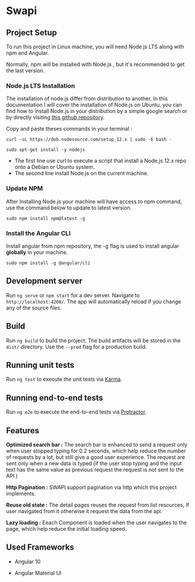 # Swapi

  
## Project Setup

To run this project in Linux machine, you will need Node.js LTS along with npm and Angular.

Normally, npm will be installed with Node.js , but it's recommended to get the last version.

  

### Node.js LTS Installation

The installation of node.js differ from distribution to another. In this documentation I will cover the installation of Node.js on Ubuntu, you can find how to install Node.js in your distribution by a simple google search or by directly visiting [this github repository](https://github.com/nodesource/distributions).
  

Copy and paste theses commands in your terminal :

    curl -sL https://deb.nodesource.com/setup_12.x | sudo -E bash -
    
    sudo apt-get install -y nodejs

  - The first line use curl to execute a script that install a Node.js 12.x repo onto a Debian or Ubuntu system.
  - The second line install Node.js on the current machine.
  
### Update NPM
After Installing Node.js your machine will have access to npm command, use the command below to update to latest version.

    sudo npm install npm@latest -g
    
### Install the Angular CLI
Install angular from npm repository, the -g flag is used to install angular **globally** in your machine.

    sudo npm install -g @angular/cli  

## Development server  

Run `ng serve` or `npm start` for a dev server. Navigate to `http://localhost:4200/`. The app will automatically reload if you change any of the source files.  

## Build

Run `ng build` to build the project. The build artifacts will be stored in the `dist/` directory. Use the `--prod` flag for a production build.

## Running unit tests

Run `ng test` to execute the unit tests via [Karma](https://karma-runner.github.io).

## Running end-to-end tests

Run `ng e2e` to execute the end-to-end tests via [Protractor](http://www.protractortest.org/).

## Features

 **Optimized search bar :** The search bar is enhanced to send a request only when user stopped typing for 0.2 seconds, which help reduce the number of requests by a lot, but still give a good user experience.
The request are sent only when a new data is typed (if the user stop typing and the input text has the same value as previous request the request is not sent to the API )  

**Http Pagination :** SWAPI support pagination via http which this project implements.

**Reuse old state :** The detail pages reuses the request from list resources, if user navigated from it otherwise it request the data from the api.

**Lazy loading :** Eeach Component is loaded when the user navigates to the page, which help reduce the initial loading speed.

## Used Frameworks

- Angular 10

  

- Angular Material UI
